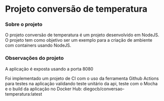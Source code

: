 # Projeto conversão de temperatura

### Sobre o projeto
O projeto conversão de temperatura é um projeto desenvolvido em NodeJS. O projeto tem como objetivo ser um exemplo para a criação de ambiente com containers usando NodeJS.

### Observações do projeto
A aplicação é exposta usando a porta 8080

Foi implementado um projeto de CI com o uso da ferramenta Github Actions para testes na aplicação validando teste unitário da api, teste com o Mocha e o build da aplicação no Docker Hub: diegocb/conversao-temperatura:latest 
